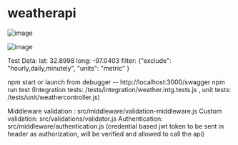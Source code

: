 # weatherapi

![image](https://github.com/sairapaka09/weatherapi/assets/149530886/3149799b-ff50-43b5-9d9c-f9ab09ea7e1c)

![image](https://github.com/sairapaka09/weatherapi/assets/149530886/394ba943-8439-4ce9-98b2-91913a287ee1)

Test Data:
lat: 32.8998
long: -97.0403
filter: {"exclude": "hourly,daily,minutely", "units": "metric" }

npm start or launch from debugger -- http://localhost:3000/swagger
npm run test (Integration tests: /tests/integration/weather.intg.tests.js , unit tests: /tests/unit/weathercontroller.js)

Middleware validation : src/middleware/validation-middleware.js
Custom validation: src/validations/validator.js
Authentication: src/middleware/authentication.js (credential based jwt token to be sent in header as authorization, will be verified and allowed to call the api)
